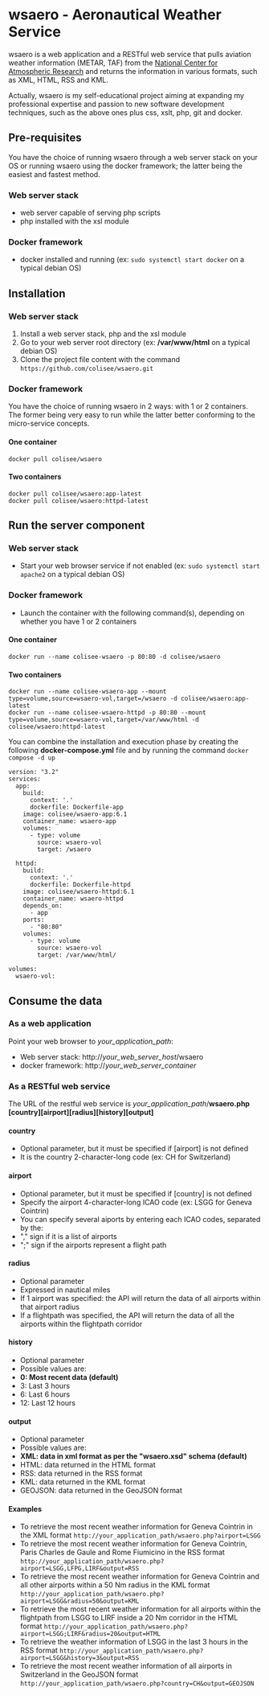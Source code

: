 # wsaero - Aeronautical Weather Service

wsaero is a web application and a RESTful web service that pulls aviation weather information (METAR, TAF) from the [National Center for Atmospheric Research][NCAR] 
and returns the information in various formats, such as XML, HTML, RSS and KML.

Actually, wsaero is my self-educational project aiming at expanding my professional expertise and passion to new software development techniques, 
such as the above ones plus css, xslt, php, git and docker.

## Pre-requisites
You have the choice of running wsaero through a web server stack on your OS or running wsaero using the docker framework; 
the latter being the easiest and fastest method.

### Web server stack
* web server capable of serving php scripts
* php installed with the xsl module

### Docker framework
* docker installed and running (ex: `sudo systemctl start docker` on a typical debian OS)
  
## Installation
### Web server stack
1. Install a web server stack, php and the xsl module
2. Go to your web server root directory (ex: **/var/www/html** on a typical debian OS)
3. Clone the project file content with the command `https://github.com/colisee/wsaero.git`

### Docker framework
You have the choice of running wsaero in 2 ways: with 1 or 2 containers. The former being very easy to run while the latter better conforming to the micro-service concepts.
#### One container
```
docker pull colisee/wsaero
``` 

#### Two containers
```
docker pull colisee/wsaero:app-latest
docker pull colisee/wsaero:httpd-latest
```

## Run the server component
### Web server stack
* Start your web browser service if not enabled (ex: `sudo systemctl start apache2` on a typical debian OS)

### Docker framework
* Launch the container with the following command(s), depending on whether you have 1 or 2 containers

#### One container

```
docker run --name colisee-wsaero -p 80:80 -d colisee/wsaero

```

#### Two containers
```
docker run --name colisee-wsaero-app --mount type=volume,source=wsaero-vol,target=/wsaero -d colisee/wsaero:app-latest
docker run --name colisee-wsaero-httpd -p 80:80 --mount type=volume,source=wsaero-vol,target=/var/www/html -d colisee/wsaero:httpd-latest
```

You can combine the installation and execution phase by creating the following **docker-compose.yml** file and by running the command `docker compose -d up`
```
version: "3.2"
services:
  app:
    build:
      context: '.'
      dockerfile: Dockerfile-app
    image: colisee/wsaero-app:6.1
    container_name: wsaero-app
    volumes:
      - type: volume
        source: wsaero-vol
        target: /wsaero

  httpd:
    build:
      context: '.'
      dockerfile: Dockerfile-httpd
    image: colisee/wsaero-httpd:6.1
    container_name: wsaero-httpd
    depends_on:
      - app
    ports:
      - "80:80"
    volumes:
      - type: volume
        source: wsaero-vol
        target: /var/www/html/

volumes:
  wsaero-vol:
```

## Consume the data
### As a web application
Point your web browser to *your_application_path*:
* Web server stack: http://*your_web_server_host*/wsaero
* docker framework: http://*your_web_server_container* 

### As a RESTful web service
The URL of the restful web service is *your_application_path*/__wsaero.php [country][airport][radius][history][output]__

#### country
* Optional parameter, but it must be specified if [airport] is not defined
* It is the country 2-character-long code (ex: CH for Switzerland)

#### airport
* Optional parameter, but it must be specified if [country] is not defined
* Specify the airport 4-character-long ICAO code (ex: LSGG for Geneva Cointrin)
* You can specify several aiports by entering each ICAO codes, separated by the:
 * "," sign if it is a list of airports
 * ";" sign if the airports represent a flight path 

#### radius
* Optional parameter
* Expressed in nautical miles
* If 1 airport was specified: the API will return the data of all airports within that airport radius
* If a flightpath was specified, the API will return the data of all the airports within the flightpath corridor 

#### history
* Optional parameter
* Possible values are:
 * **0: Most recent data (default)**
 * 3: Last 3 hours
 * 6: Last 6 hours
 * 12: Last 12 hours

#### output
* Optional parameter
* Possible values are:
 * **XML: data in xml format as per the "wsaero.xsd" schema (default)**
 * HTML: data returned in the HTML format
 * RSS: data returned in the RSS format
 * KML: data returned in the KML format
 * GEOJSON: data returned in the GeoJSON format

#### Examples
* To retrieve the most recent weather information for Geneva Cointrin in the XML format
`http://your_application_path/wsaero.php?airport=LSGG`
* To retrieve the most recent weather information for Geneva Cointrin, Paris Charles de Gaule and Rome Fiumicino in the RSS format
`http://your_application_path/wsaero.php?airport=LSGG,LFPG,LIRF&output=RSS`
* To retrieve the most recent weather information for Geneva Cointrin and all other airports within a 50 Nm radius in the KML format
`http://your_application_path/wsaero.php?airport=LSGG&radius=50&output=KML`
* To retrieve the most recent weather information for all airports within the flightpath from LSGG to LIRF inside a 20 Nm corridor in the HTML format
`http://your_application_path/wsaero.php?airport=LSGG;LIRF&radius=20&output=HTML`
* To retrieve the weather information of LSGG in the last 3 hours in the RSS format
`http://your_application_path/wsaero.php?airport=LSGG&history=3&output=RSS`
* To retrieve the most recent weather information of all airports in Switzerland in the GeoJSON format
`http://your_application_path/wsaero.php?country=CH&output=GEOJSON`


[NCAR]: http://weather.aero
